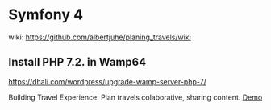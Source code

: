 # Symfony 4
wiki: https://github.com/albertjuhe/planing_travels/wiki

## Install PHP 7.2. in Wamp64
https://dhali.com/wordpress/upgrade-wamp-server-php-7/

Building Travel Experience: Plan travels colaborative, sharing content.
[Demo](http://35.167.24.186/travelexperience/web/app.php/)


